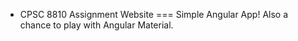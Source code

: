 * CPSC 8810 Assignment Website
===
Simple Angular App!
Also a chance to play with Angular Material. 
